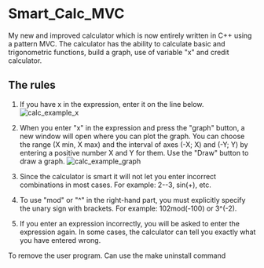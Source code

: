 # Smart_Calc_MVC
My new and improved calculator which is now entirely written in C++ using a pattern MVC.
The calculator has the ability to calculate basic and trigonometric functions, build a graph, use of variable "x" and credit calculator.

## The rules
1. If you have x in the expression, enter it on the line below.
![calc_example_x](https://user-images.githubusercontent.com/88627479/186529182-b18424e1-7d24-4ad4-a73d-67eef416dd28.gif)

2. When you enter "x" in the expression and press the "graph" button, a new window will open where you can plot
  the graph. You can choose the range (X min, X max) and the interval of axes (-X; X) and (-Y; Y) by entering a positive number X and Y for them. Use the "Draw" button to draw a graph.
![calc_example_graph](https://user-images.githubusercontent.com/88627479/186529359-56707e50-82d5-443d-953c-a4e09cbb496f.gif)

3. Since the calculator is smart it will not let you enter incorrect combinations in most cases. For example:
  2--3, sin(+), etc.

4. To use "mod" or "^" in the right-hand part, you must explicitly specify the unary sign with brackets. For example: 102mod(-100) or 3^(-2).

5. If you enter an expression incorrectly, you will be asked to enter the expression again. In some cases, the calculator can tell you exactly what you have entered wrong.

To remove the user program. Can use the make uninstall command
